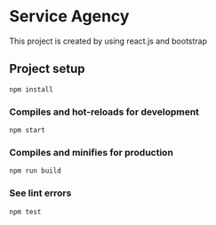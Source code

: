 # Service Agency
This project is created by using react.js and bootstrap

## Project setup
```
npm install
```

### Compiles and hot-reloads for development
```
npm start
```

### Compiles and minifies for production
```
npm run build
```

### See lint errors
```
npm test
```
